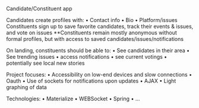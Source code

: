 ﻿Candidate/Constituent app

Candidates create profiles with:
    • Contact info
    • Bio
    • Platform/issues
Constituents sign up to save favorite candidates, track their events & issues, and vote on issues
	**Constituents remain mostly anonymous without formal 	profiles, but with access to saved candidates/issues/notifications

On landing, constituents should be able to:
    • See candidates in their area
    • See trending issues
    • access notifications
    • see current votings
    • potentially see local new stories

Project focuses:
    • Accessibility on low-end devices and slow connections
    • Oauth
    • Use of sockets for notifications upon updates
    • AJAX
    • Light graphing of data

Technologies:
    • Materialize
    • WEBSocket
    • Spring
    • ...
